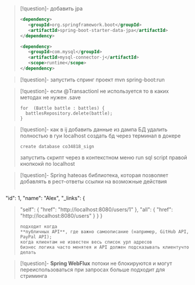 >[!question]- добавить jpa
>```xml
><dependency>
>    <groupId>org.springframework.boot</groupId>
>    <artifactId>spring-boot-starter-data-jpa</artifactId>
></dependency>
>
><dependency>
>    <groupId>com.mysql</groupId>
>    <artifactId>mysql-connector-j</artifactId>
>    <scope>runtime</scope>
></dependency>
>```

>[!question]- запустить спринг проект
>mvn spring-boot:run

>[!question]- если @Transactionl не используется то в каких методах не нужен .save
>```List<Battle> battles = battlesRepository.getBattlesFromClient(battleIdList); 
>for  (Battle battle : battles) {  
 >   battlesRepository.delete(battle);  
>}
>```

>[!question]- как в ij добавить данные из дампа БД
>удалить полностью в гуи localhost
>создать бд через терминал в докере 
>```
>create database co34818_sign
>``` 
>запустить скрипт через в контекстном меню run sql script правой кнопкокй по localhost 

>[!question]- Spring hateoas
>библиотека, которая позволяет добавлять в  рест-ответы ссылки на возможные действия 
>```{
  "id": 1,
  "name": "Alex",
  "_links": {
>"self": { "href": "http://localhost:8080/users/1" },
>"all": { "href": "http://localhost:8080/users" }
  }
}
>```
>подходит когда 
>**публичных API**, где важно самоописание (например, GitHub API, PayPal API);
>когда клиентам не известен весь список урл адресов
>бизнес логика часто менятея и API должен подсказывать клиентучто делать 

>[!question]- **Spring WebFlux**
>потоки не блокируются и могут переиспользоваться при запросах
>больше подходит для стриминга

